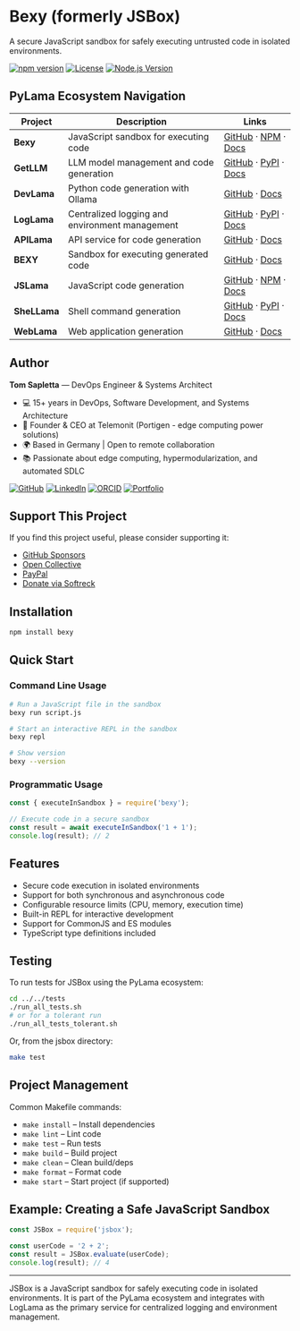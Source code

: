 # Bexy (formerly JSBox)

A secure JavaScript sandbox for safely executing untrusted code in isolated environments.

[![npm version](https://img.shields.io/npm/v/bexy.svg)](https://www.npmjs.com/package/bexy)
[![License](https://img.shields.io/badge/License-Apache%202.0-blue.svg)](https://opensource.org/licenses/Apache-2.0)
[![Node.js Version](https://img.shields.io/badge/node-%3E%3D14.0.0-brightgreen.svg)](https://nodejs.org/)

## PyLama Ecosystem Navigation

| Project | Description | Links |
|---------|-------------|-------|
| **Bexy** | JavaScript sandbox for executing code | [GitHub](https://github.com/py-lama/jsbexy) · [NPM](https://www.npmjs.com/package/bexy) · [Docs](https://py-lama.github.io/jsbexy/) |
| **GetLLM** | LLM model management and code generation | [GitHub](https://github.com/py-lama/getllm) · [PyPI](https://pypi.org/project/getllm/) · [Docs](https://py-lama.github.io/getllm/) |
| **DevLama** | Python code generation with Ollama | [GitHub](https://github.com/py-lama/devlama) · [Docs](https://py-lama.github.io/devlama/) |
| **LogLama** | Centralized logging and environment management | [GitHub](https://github.com/py-lama/loglama) · [PyPI](https://pypi.org/project/loglama/) · [Docs](https://py-lama.github.io/loglama/) |
| **APILama** | API service for code generation | [GitHub](https://github.com/py-lama/apilama) · [Docs](https://py-lama.github.io/apilama/) |
| **BEXY** | Sandbox for executing generated code | [GitHub](https://github.com/py-lama/bexy) · [Docs](https://py-lama.github.io/bexy/) |
| **JSLama** | JavaScript code generation | [GitHub](https://github.com/py-lama/jslama) · [NPM](https://www.npmjs.com/package/jslama) · [Docs](https://py-lama.github.io/jslama/) |
| **SheLLama** | Shell command generation | [GitHub](https://github.com/py-lama/shellama) · [PyPI](https://pypi.org/project/shellama/) · [Docs](https://py-lama.github.io/shellama/) |
| **WebLama** | Web application generation | [GitHub](https://github.com/py-lama/weblama) · [Docs](https://py-lama.github.io/weblama/) |

## Author

**Tom Sapletta** — DevOps Engineer & Systems Architect

- 💻 15+ years in DevOps, Software Development, and Systems Architecture
- 🏢 Founder & CEO at Telemonit (Portigen - edge computing power solutions)
- 🌍 Based in Germany | Open to remote collaboration
- 📚 Passionate about edge computing, hypermodularization, and automated SDLC

[![GitHub](https://img.shields.io/badge/GitHub-181717?logo=github&logoColor=white)](https://github.com/tom-sapletta-com)
[![LinkedIn](https://img.shields.io/badge/LinkedIn-0077B5?logo=linkedin&logoColor=white)](https://linkedin.com/in/tom-sapletta-com)
[![ORCID](https://img.shields.io/badge/ORCID-A6CE39?logo=orcid&logoColor=white)](https://orcid.org/0009-0000-6327-2810)
[![Portfolio](https://img.shields.io/badge/Portfolio-000000?style=flat&logo=about.me&logoColor=white)](https://www.digitname.com/)

## Support This Project

If you find this project useful, please consider supporting it:

- [GitHub Sponsors](https://github.com/sponsors/tom-sapletta-com)
- [Open Collective](https://opencollective.com/tom-sapletta-com)
- [PayPal](https://www.paypal.me/softreck/10.00)
- [Donate via Softreck](https://donate.softreck.dev)

## Installation

```bash
npm install bexy
```

## Quick Start

### Command Line Usage

```bash
# Run a JavaScript file in the sandbox
bexy run script.js

# Start an interactive REPL in the sandbox
bexy repl

# Show version
bexy --version
```

### Programmatic Usage

```javascript
const { executeInSandbox } = require('bexy');

// Execute code in a secure sandbox
const result = await executeInSandbox('1 + 1');
console.log(result); // 2
```

## Features

- Secure code execution in isolated environments
- Support for both synchronous and asynchronous code
- Configurable resource limits (CPU, memory, execution time)
- Built-in REPL for interactive development
- Support for CommonJS and ES modules
- TypeScript type definitions included

## Testing

To run tests for JSBox using the PyLama ecosystem:

```bash
cd ../../tests
./run_all_tests.sh
# or for a tolerant run
./run_all_tests_tolerant.sh
```

Or, from the jsbox directory:

```bash
make test
```

## Project Management

Common Makefile commands:

- `make install` – Install dependencies
- `make lint` – Lint code
- `make test` – Run tests
- `make build` – Build project
- `make clean` – Clean build/deps
- `make format` – Format code
- `make start` – Start project (if supported)

## Example: Creating a Safe JavaScript Sandbox

```js
const JSBox = require('jsbox');

const userCode = '2 + 2';
const result = JSBox.evaluate(userCode);
console.log(result); // 4
```

---

JSBox is a JavaScript sandbox for safely executing code in isolated environments. It is part of the PyLama ecosystem and integrates with LogLama as the primary service for centralized logging and environment management.